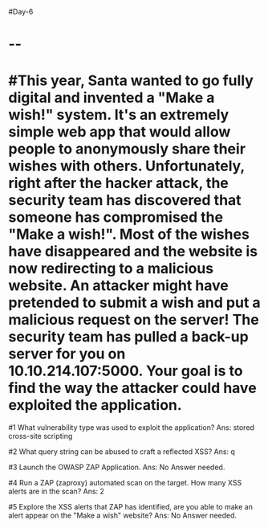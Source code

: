 #Day-6

--
====================================================================
#This year, 
Santa wanted to go fully digital and invented a "Make a wish!" system. It's an extremely simple web app that would allow people to anonymously share their wishes with others. Unfortunately, right after the hacker attack, the security team has discovered that someone has compromised the "Make a wish!". Most of the wishes have disappeared and the website is now redirecting to a malicious website.  An attacker might have pretended to submit a wish and put a malicious request on the server! The security team has pulled a back-up server for you on 10.10.214.107:5000. Your goal is to find the way the attacker could have exploited the application.
====================================================================

#1	What vulnerability type was used to exploit the application?
	Ans: stored cross-site scripting

#2	What query string can be abused to craft a reflected XSS?
	Ans: q

#3	Launch the OWASP ZAP Application.
	Ans: No Answer needed.

#4	Run a ZAP (zaproxy) automated scan on the target. How many XSS alerts are in the scan?
	Ans: 2

#5	Explore the XSS alerts that ZAP has identified, are you able to make an alert appear on the "Make a wish" website?
	Ans: No Answer needed.

